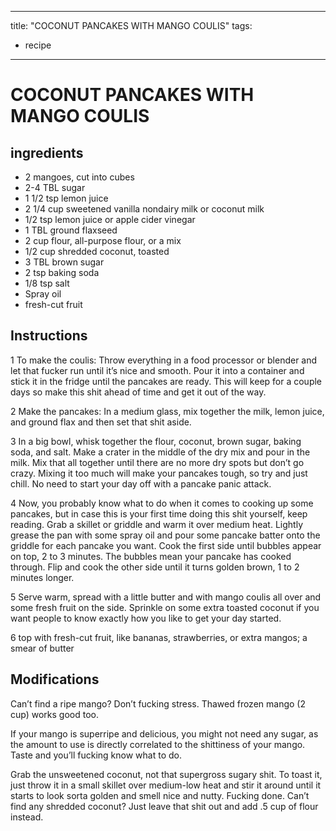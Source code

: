 
---
title: "COCONUT PANCAKES WITH MANGO COULIS"
tags:
  - recipe
---
# COCONUT PANCAKES WITH MANGO COULIS



## ingredients
* 2 mangoes, cut into cubes 
* 2-4 TBL sugar 
* 1 1/2 tsp lemon juice 
* 2 1/4 cup sweetened vanilla nondairy milk or coconut milk 
* 1/2 tsp lemon juice or apple cider vinegar 
* 1 TBL ground flaxseed 
* 2 cup flour, all-purpose flour, or a mix 
* 1/2 cup shredded coconut, toasted 
* 3 TBL brown sugar 
* 2 tsp baking soda 
* 1/8 tsp salt 
* Spray oil 
* fresh-cut fruit 



## Instructions
1 To make the coulis: Throw everything in a food processor or blender and let that fucker run until it’s nice and smooth. Pour it into a container and stick it in the fridge until the pancakes are ready. This will keep for a couple days so make this shit ahead of time and get it out of the way.

2 Make the pancakes: In a medium glass, mix together the milk, lemon juice, and ground flax and then set that shit aside.

3 In a big bowl, whisk together the flour, coconut, brown sugar, baking soda, and salt. Make a crater in the middle of the dry mix and pour in the milk. Mix that all together until there are no more dry spots but don’t go crazy. Mixing it too much will make your pancakes tough, so try and just chill. No need to start your day off with a pancake panic attack.

4 Now, you probably know what to do when it comes to cooking up some pancakes, but in case this is your first time doing this shit yourself, keep reading. Grab a skillet or griddle and warm it over medium heat. Lightly grease the pan with some spray oil and pour some pancake batter onto the griddle for each pancake you want. Cook the first side until bubbles appear on top, 2 to 3 minutes. The bubbles mean your pancake has cooked through. Flip and cook the other side until it turns golden brown, 1 to 2 minutes longer.

5 Serve warm, spread with a little butter and with mango coulis all over and some fresh fruit on the side. Sprinkle on some extra toasted coconut if you want people to know exactly how you like to get your day started.

6 top with fresh-cut fruit, like bananas, strawberries, or extra mangos; a smear of butter



## Modifications
Can’t find a ripe mango? Don’t fucking stress. Thawed frozen mango (2 cup) works good too.

 If your mango is superripe and delicious, you might not need any sugar, as the amount to use is directly correlated to the shittiness of your mango. Taste and you’ll fucking know what to do.

 Grab the unsweetened coconut, not that supergross sugary shit. To toast it, just throw it in a small skillet over medium-low heat and stir it around until it starts to look sorta golden and smell nice and nutty. Fucking done. Can’t find any shredded coconut? Just leave that shit out and add .5 cup of flour instead.




